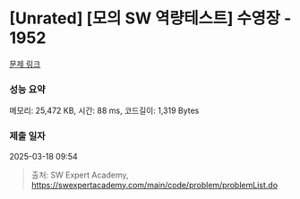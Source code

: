 # [Unrated] [모의 SW 역량테스트] 수영장 - 1952 

[문제 링크](https://swexpertacademy.com/main/code/problem/problemDetail.do?contestProbId=AV5PpFQaAQMDFAUq) 

### 성능 요약

메모리: 25,472 KB, 시간: 88 ms, 코드길이: 1,319 Bytes

### 제출 일자

2025-03-18 09:54



> 출처: SW Expert Academy, https://swexpertacademy.com/main/code/problem/problemList.do
